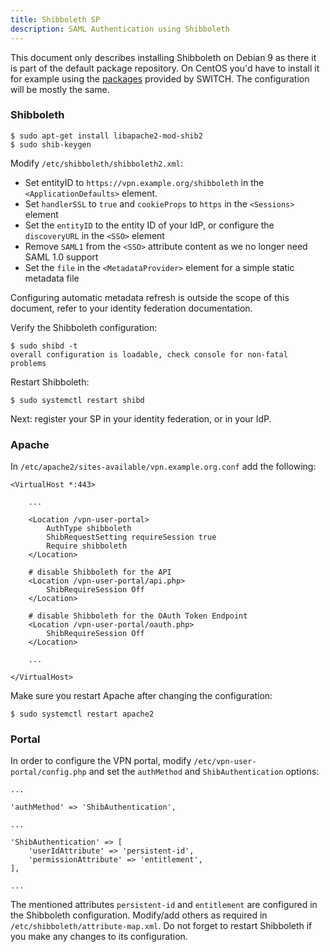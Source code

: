 ```yaml
---
title: Shibboleth SP
description: SAML Authentication using Shibboleth
---
```


This document only describes installing Shibboleth on Debian 9 as there it is
part of the default package repository. On CentOS you'd have to install it 
for example using the 
[packages](https://www.switch.ch/aai/guides/sp/installation/) provided by 
SWITCH. The configuration will be mostly the same.

### Shibboleth

    $ sudo apt-get install libapache2-mod-shib2
    $ sudo shib-keygen

Modify `/etc/shibboleth/shibboleth2.xml`:

* Set entityID to `https://vpn.example.org/shibboleth` in the 
  `<ApplicationDefaults>` element.
* Set `handlerSSL` to `true` and `cookieProps` to `https` in the `<Sessions>` 
  element
* Set the `entityID` to the entity ID of your IdP, or configure the 
  `discoveryURL` in the `<SSO>` element
* Remove `SAML1` from the `<SSO>` attribute content as we no longer need SAML 
  1.0 support
* Set the `file` in the `<MetadataProvider>` element for a simple static 
  metadata file

Configuring automatic metadata refresh is outside the scope of this document,
refer to your identity federation documentation.

Verify the Shibboleth configuration:

    $ sudo shibd -t
    overall configuration is loadable, check console for non-fatal problems

Restart Shibboleth:

    $ sudo systemctl restart shibd

Next: register your SP in your identity federation, or in your IdP.

### Apache

In `/etc/apache2/sites-available/vpn.example.org.conf` add the following:

    <VirtualHost *:443>

        ...

        <Location /vpn-user-portal>
            AuthType shibboleth
            ShibRequestSetting requireSession true
            Require shibboleth
        </Location>

        # disable Shibboleth for the API
        <Location /vpn-user-portal/api.php>
            ShibRequireSession Off
        </Location>

        # disable Shibboleth for the OAuth Token Endpoint
        <Location /vpn-user-portal/oauth.php>
            ShibRequireSession Off
        </Location> 

        ...

    </VirtualHost>

Make sure you restart Apache after changing the configuration:

    $ sudo systemctl restart apache2

### Portal

In order to configure the VPN portal, modify `/etc/vpn-user-portal/config.php`
and set the `authMethod` and `ShibAuthentication` options:

    ...

    'authMethod' => 'ShibAuthentication',

    ...

    'ShibAuthentication' => [
        'userIdAttribute' => 'persistent-id',
        'permissionAttribute' => 'entitlement',
    ],

    ...

The mentioned attributes `persistent-id` and `entitlement` are configured in 
the Shibboleth configuration. Modify/add others as required in 
`/etc/shibboleth/attribute-map.xml`. Do not forget to restart Shibboleth if
you make any changes to its configuration.
